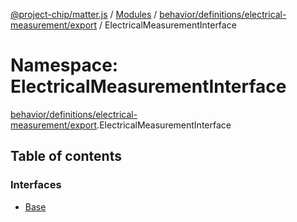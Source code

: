 [@project-chip/matter.js](../README.md) / [Modules](../modules.md) / [behavior/definitions/electrical-measurement/export](behavior_definitions_electrical_measurement_export.md) / ElectricalMeasurementInterface

# Namespace: ElectricalMeasurementInterface

[behavior/definitions/electrical-measurement/export](behavior_definitions_electrical_measurement_export.md).ElectricalMeasurementInterface

## Table of contents

### Interfaces

- [Base](../interfaces/behavior_definitions_electrical_measurement_export.ElectricalMeasurementInterface.Base.md)
